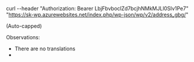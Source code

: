 
curl --header "Authorization: Bearer LbjFbvboclZd7bcjhNMkMJLl0SIv1Pe7" "https://sk-wp.azurewebsites.net/index.php/wp-json/wp/v2/address_gbg/"

(Auto-capped)

Observations:
* There are no translations
* 
